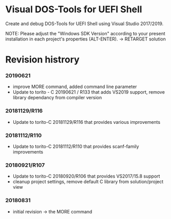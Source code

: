 # Visual DOS-Tools for UEFI Shell
Create and debug DOS-Tools for UEFI Shell using Visual Studio 2017/2019.

NOTE: Please adjust the "Windows SDK Version" according to your present installation
in each project's properties (ALT-ENTER).
-> RETARGET solution

# Revision histrory
### 20190621
* improve MORE command, added command line parameter
* Update to torito - C 20190621 / R133 that adds VS2019 support, remove library dependancy from compiler version
### 20181129/R116
* Update to torito-C 20181129/R116 that provides various improvements
### 20181112/R110
* Update to torito-C 20181112/R110 that provides scanf-family improvements
### 20180921/R107
* Update to torito-C 20180920/R106 that provides VS2017/15.8 support
* cleanup project settings, remove default C library from solution/project view
### 20180831
* initial revision -> the MORE command

